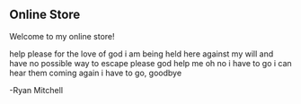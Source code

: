 ## Online Store
Welcome to my online store!

help please for the love of god i am being held here against my will and have no possible way to escape please god help me oh no i have to go i can hear them coming again i have to go, goodbye

-Ryan Mitchell